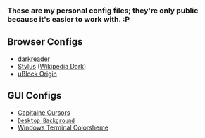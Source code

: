 ### These are my personal config files; they're only public because it's easier to work with. :P

Browser Configs
---------------

* [darkreader](https://github.com/darkreader/darkreader)
* [Stylus](https://github.com/openstyles/stylus) ([Wikipedia Dark](https://github.com/StylishThemes/Wikipedia-Dark))
* [uBlock Origin](https://github.com/gorhill/uBlock)

GUI Configs
-----------

* [Capitaine Cursors](https://github.com/keeferrourke/capitaine-cursors)
* [`Desktop Background`](https://raw.githubusercontent.com/xtevenx/config-files/master/backup/desktop_background.png)
* [Windows Terminal Colorsheme](https://github.com/julianlatest/material-windows-terminal)
